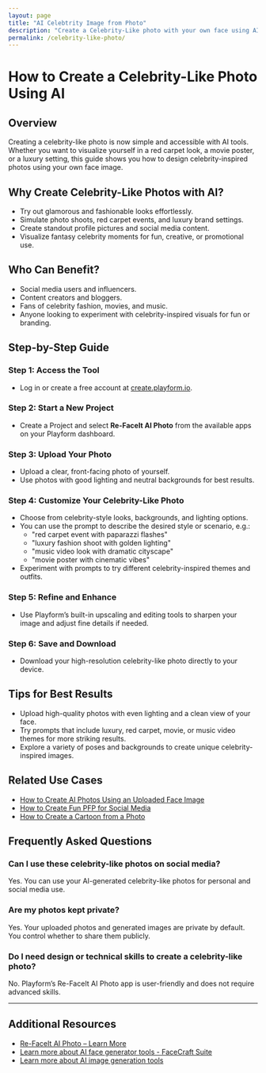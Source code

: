 ```yaml
---
layout: page
title: "AI Celebtrity Image from Photo"
description: "Create a Celebrity-Like photo with your own face using AI - unlimited free"
permalink: /celebrity-like-photo/
---
```


# How to Create a Celebrity-Like Photo Using AI

## Overview

Creating a celebrity-like photo is now simple and accessible with AI tools. Whether you want to visualize yourself in a red carpet look, a movie poster, or a luxury setting, this guide shows you how to design celebrity-inspired photos using your own face image.

## Why Create Celebrity-Like Photos with AI?

- Try out glamorous and fashionable looks effortlessly.
- Simulate photo shoots, red carpet events, and luxury brand settings.
- Create standout profile pictures and social media content.
- Visualize fantasy celebrity moments for fun, creative, or promotional use.

## Who Can Benefit?

- Social media users and influencers.
- Content creators and bloggers.
- Fans of celebrity fashion, movies, and music.
- Anyone looking to experiment with celebrity-inspired visuals for fun or branding.

## Step-by-Step Guide

### Step 1: Access the Tool
- Log in or create a free account at [create.playform.io](https://create.playform.io).

### Step 2: Start a New Project
- Create a Project and select **Re-FaceIt AI Photo** from the available apps on your Playform dashboard.

### Step 3: Upload Your Photo
- Upload a clear, front-facing photo of yourself.
- Use photos with good lighting and neutral backgrounds for best results.

### Step 4: Customize Your Celebrity-Like Photo
- Choose from celebrity-style looks, backgrounds, and lighting options.
- You can use the prompt to describe the desired style or scenario, e.g.:
  - "red carpet event with paparazzi flashes"
  - "luxury fashion shoot with golden lighting"
  - "music video look with dramatic cityscape"
  - "movie poster with cinematic vibes"
- Experiment with prompts to try different celebrity-inspired themes and outfits.

### Step 5: Refine and Enhance
- Use Playform’s built-in upscaling and editing tools to sharpen your image and adjust fine details if needed.

### Step 6: Save and Download
- Download your high-resolution celebrity-like photo directly to your device.

## Tips for Best Results

- Upload high-quality photos with even lighting and a clean view of your face.
- Try prompts that include luxury, red carpet, movie, or music video themes for more striking results.
- Explore a variety of poses and backgrounds to create unique celebrity-inspired images.

## Related Use Cases

- [How to Create AI Photos Using an Uploaded Face Image](./generate-ai-photos.md)
- [How to Create Fun PFP for Social Media](./create-fun-pfp.md)
- [How to Create a Cartoon from a Photo](./cartoon-from-photo.md)

## Frequently Asked Questions

### Can I use these celebrity-like photos on social media?
Yes. You can use your AI-generated celebrity-like photos for personal and social media use.

### Are my photos kept private?
Yes. Your uploaded photos and generated images are private by default. You control whether to share them publicly.

### Do I need design or technical skills to create a celebrity-like photo?
No. Playform’s Re-FaceIt AI Photo app is user-friendly and does not require advanced skills.

---

## Additional Resources

- [Re-FaceIt AI Photo – Learn More](https://www.playform.io/ai-photo-generator)
- [Learn more about AI face generator tools  - FaceCraft Suite](https://create.playform.io/face-craft)
- [Learn more about AI image generation tools](https://create.playform.io/ai-image-generators)
